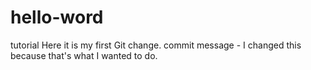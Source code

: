 # hello-word
tutorial
Here it is my first Git change.
commit message - I changed this because that's what I wanted to do.
